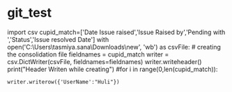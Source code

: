 # git_test
import csv
cupid_match=['Date Issue raised','Issue Raised by','Pending with ','Status','Issue resolved Date']
with open('C:\Users\tasmiya.sana\Downloads\new', 'wb') as csvFile:  # creating the consolidation file
    fieldnames = cupid_match
    writer = csv.DictWriter(csvFile, fieldnames=fieldnames)
    writer.writeheader()
    print("Header Writen while creating")
    #for i in range(0,len(cupid_match)):
       
    writer.writerow({'UserName':"Huli"})
